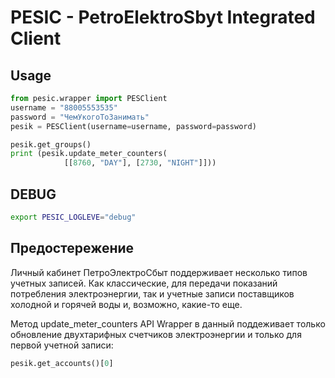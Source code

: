 # PESIC - PetroElektroSbyt Integrated Client

## Usage

```python
from pesic.wrapper import PESClient
username = "88005553535"
password = "ЧемУкогоТоЗанимать"
pesik = PESClient(username=username, password=password)

pesik.get_groups()
print (pesik.update_meter_counters(
            [[8760, "DAY"], [2730, "NIGHT"]]))
```

## DEBUG

```bash
export PESIC_LOGLEVE="debug"
```

## Предостережение

Личный кабинет ПетроЭлектроСбыт поддерживает несколько типов учетных записей. Как классические, для передачи показаний потребления электроэнергии, так и учетные записи поставщиков холодной и горячей воды и, возможно, какие-то еще.

Метод update_meter_counters API Wrapper в данный поддеживает только обновление двухтарифных счетчиков электроэнергии и только для первой учетной записи:

```python
pesik.get_accounts()[0]
```

